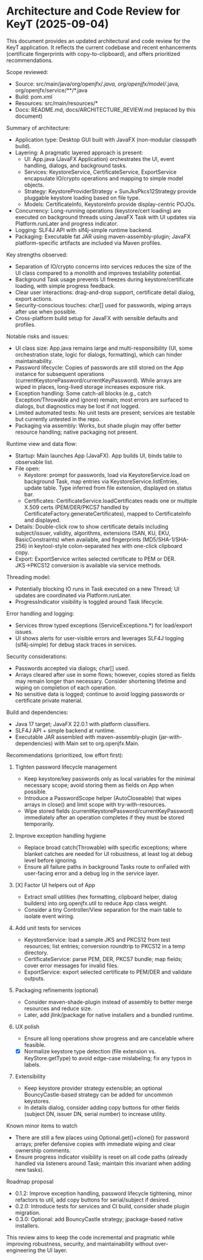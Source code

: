 # Architecture and Code Review for KeyT (2025-09-04)

This document provides an updated architectural and code review for the KeyT application. It reflects the current codebase and recent enhancements (certificate fingerprints with copy-to-clipboard), and offers prioritized recommendations.

Scope reviewed:
- Source: src/main/java/org/openjfx/*.java, org/openjfx/model/*.java, org/openjfx/service/**/*.java
- Build: pom.xml
- Resources: src/main/resources/*
- Docs: README.md, docs/ARCHITECTURE_REVIEW.md (replaced by this document)

Summary of architecture:
- Application type: Desktop GUI built with JavaFX (non-modular classpath build).
- Layering: A pragmatic layered approach is present:
  - UI: App.java (JavaFX Application) orchestrates the UI, event handling, dialogs, and background tasks.
  - Services: KeystoreService, CertificateService, ExportService encapsulate IO/crypto operations and mapping to simple model objects.
  - Strategy: KeystoreProviderStrategy + SunJksPkcs12Strategy provide pluggable keystore loading based on file type.
  - Models: CertificateInfo, KeystoreInfo provide display-centric POJOs.
- Concurrency: Long-running operations (keystore/cert loading) are executed on background threads using JavaFX Task with UI updates via Platform.runLater and progress indicator.
- Logging: SLF4J API with slf4j-simple runtime backend.
- Packaging: Executable fat JAR using maven-assembly-plugin; JavaFX platform-specific artifacts are included via Maven profiles.

Key strengths observed:
- Separation of IO/crypto concerns into services reduces the size of the UI class compared to a monolith and improves testability potential.
- Background Task usage prevents UI freezes during keystore/certificate loading, with simple progress feedback.
- Clear user interactions: drag-and-drop support, certificate detail dialog, export actions.
- Security-conscious touches: char[] used for passwords, wiping arrays after use when possible.
- Cross-platform build setup for JavaFX with sensible defaults and profiles.

Notable risks and issues:
- UI class size: App.java remains large and multi-responsibility (UI, some orchestration state, logic for dialogs, formatting), which can hinder maintainability.
- Password lifecycle: Copies of passwords are still stored on the App instance for subsequent operations (currentKeystorePassword/currentKeyPassword). While arrays are wiped in places, long-lived storage increases exposure risk.
- Exception handling: Some catch-all blocks (e.g., catch Exception/Throwable and ignore) remain; most errors are surfaced to dialogs, but diagnostics may be lost if not logged.
- Limited automated tests: No unit tests are present; services are testable but currently untested in the repo.
- Packaging via assembly: Works, but shade plugin may offer better resource handling; native packaging not present.

Runtime view and data flow:
- Startup: Main launches App (JavaFX). App builds UI, binds table to observable list.
- File open:
  - Keystore: prompt for passwords, load via KeystoreService.load on background Task, map entries via KeystoreService.listEntries, update table. Type inferred from file extension, displayed on status bar.
  - Certificates: CertificateService.loadCertificates reads one or multiple X.509 certs (PEM/DER/PKCS7 handled by CertificateFactory.generateCertificates), mapped to CertificateInfo and displayed.
- Details: Double-click row to show certificate details including subject/issuer, validity, algorithms, extensions (SAN, KU, EKU, BasicConstraints) when available, and fingerprints (MD5/SHA-1/SHA-256) in keytool-style colon-separated hex with one-click clipboard copy.
- Export: ExportService writes selected certificate to PEM or DER. JKS→PKCS12 conversion is available via service methods.

Threading model:
- Potentially blocking IO runs in Task executed on a new Thread; UI updates are coordinated via Platform.runLater.
- ProgressIndicator visibility is toggled around Task lifecycle.

Error handling and logging:
- Services throw typed exceptions (ServiceExceptions.*) for load/export issues.
- UI shows alerts for user-visible errors and leverages SLF4J logging (slf4j-simple) for debug stack traces in services.

Security considerations:
- Passwords accepted via dialogs; char[] used.
- Arrays cleared after use in some flows; however, copies stored as fields may remain longer than necessary. Consider shortening lifetime and wiping on completion of each operation.
- No sensitive data is logged; continue to avoid logging passwords or certificate private material.

Build and dependencies:
- Java 17 target; JavaFX 22.0.1 with platform classifiers.
- SLF4J API + simple backend at runtime.
- Executable JAR assembled with maven-assembly-plugin (jar-with-dependencies) with Main set to org.openjfx.Main.

Recommendations (prioritized, low effort first):
1) Tighten password lifecycle management
   - Keep keystore/key passwords only as local variables for the minimal necessary scope; avoid storing them as fields on App when possible.
   - Introduce a PasswordScope helper (AutoCloseable) that wipes arrays in close() and limit scope with try-with-resources.
   - Wipe stored fields (currentKeystorePassword/currentKeyPassword) immediately after an operation completes if they must be stored temporarily.

2) Improve exception handling hygiene
   - Replace broad catch(Throwable) with specific exceptions; where blanket catches are needed for UI robustness, at least log at debug level before ignoring.
   - Ensure all failure paths in background Tasks route to onFailed with user-facing error and a debug log in the service layer.

3) [X] Factor UI helpers out of App
   - Extract small utilities (hex formatting, clipboard helper, dialog builders) into org.openjfx.util to reduce App class weight.
   - Consider a tiny Controller/View separation for the main table to isolate event wiring.

4) Add unit tests for services
   - KeystoreService: load a sample JKS and PKCS12 from test resources; list entries; conversion roundtrip to PKCS12 in a temp directory.
   - CertificateService: parse PEM, DER, PKCS7 bundle; map fields; cover error messages for invalid files.
   - ExportService: export selected certificate to PEM/DER and validate outputs.

5) Packaging refinements (optional)
   - Consider maven-shade-plugin instead of assembly to better merge resources and reduce size.
   - Later, add jlink/jpackage for native installers and a bundled runtime.

6) UX polish
   - Ensure all long operations show progress and are cancelable where feasible.
   - [X] Normalize keystore type detection (file extension vs. KeyStore.getType) to avoid edge-case mislabeling; fix any typos in labels.

7) Extensibility
   - Keep keystore provider strategy extensible; an optional BouncyCastle-based strategy can be added for uncommon keystores.
   - In details dialog, consider adding copy buttons for other fields (subject DN, issuer DN, serial number) to increase utility.

Known minor items to watch
- There are still a few places using Optional.get()+clone() for password arrays; prefer defensive copies with immediate wiping and clear ownership comments.
- Ensure progress indicator visibility is reset on all code paths (already handled via listeners around Task; maintain this invariant when adding new tasks).

Roadmap proposal
- 0.1.2: Improve exception handling, password lifecycle tightening, minor refactors to util, add copy buttons for serial/subject if desired.
- 0.2.0: Introduce tests for services and CI build, consider shade plugin migration.
- 0.3.0: Optional: add BouncyCastle strategy; jpackage-based native installers.

This review aims to keep the code incremental and pragmatic while improving robustness, security, and maintainability without over-engineering the UI layer.

